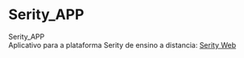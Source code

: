 # Serity_APP
Serity_APP<br>
Aplicativo para a plataforma Serity de ensino a distancia: [Serity Web]

[Serity Web]: https://github.com/ShintaroBRL/Serity
